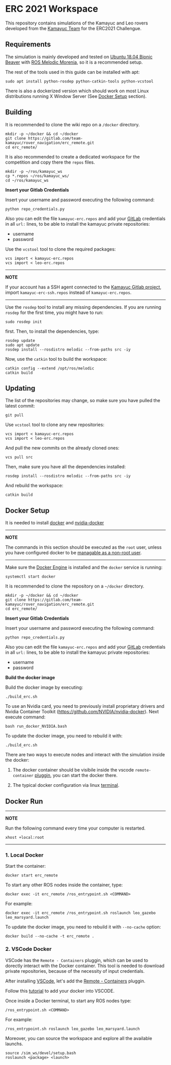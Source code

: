 # ERC 2021 Workspace

This repository contains simulations of the Kamayuc and Leo rovers developed from the [Kamayuc Team](https://www.facebook.com/Kamayuc) for the ERC2021 Challengue.

## Requirements

The simulation is mainly developed and tested on [Ubuntu 18.04 Bionic Beaver](https://releases.ubuntu.com/18.04/) with [ROS Melodic Morenia](http://wiki.ros.org/melodic/Installation/Ubuntu), so it is a recommended setup. 

The rest of the tools used in this guide can be installed with apt:
```
sudo apt install python-rosdep python-catkin-tools python-vcstool
```

There is also a dockerized version which should work on most Linux distributions running X Window Server (See [Docker Setup](#docker-setup) section).

## Building

It is recommended to clone the wiki repo on a `/docker` directory.
```
mkdir -p ~/docker && cd ~/docker
git clone https://gitlab.com/team-kamayuc/rover_navigation/erc_remote.git
cd erc_remote/
```

It is also recommended to create a dedicated workspace for the competition and copy there the `repos` files.
```
mkdir -p ~/ros/kamayuc_ws
cp *.repos ~/ros/kamayuc_ws/
cd ~/ros/kamayuc_ws
```

**Insert your Gitlab Credentials**

Insert your username and password executing the following command:
```
python repo_credentials.py
```

Also you can edit the file `kamayuc-erc.repos` and add your [GitLab](https://gitlab.com/.com) credentials in all `url:` lines, to be able to install the kamayuc private repositories:
- username
- password

Use the `vcstool` tool to clone the required packages:
```
vcs import < kamayuc-erc.repos
vcs import < leo-erc.repos
```
---
**NOTE**

If your account has a SSH agent connected to the [Kamayuc Gitlab project](https://gitlab.com/team-kamayuc/rover_navigation/kamayucrover), import `kamayuc-erc-ssh.repos` instead of `kamayuc-erc.repos`.

---

Use the `rosdep` tool to install any missing dependencies. If you are running `rosdep` for the first time, you might have to run:
```
sudo rosdep init
```

first. Then, to install the dependencies, type:
```
rosdep update
sudo apt update
rosdep install --rosdistro melodic --from-paths src -iy
```

Now, use the `catkin` tool to build the workspace:
```
catkin config --extend /opt/ros/melodic
catkin build
```

## Updating

The list of the repositories may change, so make sure you have pulled the latest commit:
```
git pull
```

Use `vcstool` tool to clone any new repositories:
```
vcs import < kamayuc-erc.repos
vcs import < leo-erc.repos
```

And pull the new commits on the already cloned ones:
```
vcs pull src
```

Then, make sure you have all the dependencies installed:
```
rosdep install --rosdistro melodic --from-paths src -iy
```

And rebuild the workspace:
```
catkin build
```

## Docker Setup

It is needed to install [docker](https://docs.docker.com/engine/install/ubuntu/) and [nvidia-docker](https://docs.nvidia.com/datacenter/cloud-native/container-toolkit/install-guide.html)

---
**NOTE**

The commands in this section should be executed as the `root` user, unless you have configured docker to be [managable as a non-root user](https://docs.docker.com/engine/install/linux-postinstall/).

---

Make sure the [Docker Engine](https://docs.docker.com/engine/install/#server) is installed and the `docker` service is running:
```
systemctl start docker
```

It is recommended to clone the repository on a `~/docker` directory.
```
mkdir -p ~/docker && cd ~/docker
git clone https://gitlab.com/team-kamayuc/rover_navigation/erc_remote.git
cd erc_remote/
```

**Insert your Gitlab Credentials**

Insert your username and password executing the following command:
```
python repo_credentials.py
```

Also you can edit the file `kamayuc-erc.repos` and add your [GitLab](https://gitlab.com/.com) credentials in all `url:` lines, to be able to install the kamayuc private repositories:
- username
- password

**Build the docker image**

Build the docker image by executing:
```
./build_erc.sh 
```

To use an Nvidia card, you need to previously install proprietary drivers and Nvidia Container Toolkit (https://github.com/NVIDIA/nvidia-docker). Next execute command:
``` 
bash run_docker_NVIDIA.bash
```

To update the docker image, you need to rebuild it with:
```
./build_erc.sh 
```

There are two ways to execute nodes and interact with the simulation inside the docker:

1. The docker container should be visibile inside the vscode `remote-container` [pluggin](#docker-vscode), you can start the docker there.

2. The typical docker configuration via linux [terminal](#docker-local).

## Docker Run

---
**NOTE**

Run the following command every time your computer is restarted.
```
xhost +local:root
```
---

### **1. Local Docker**

Start the container:
```
docker start erc_remote
```

To start any other ROS nodes inside the container, type:
```
docker exec -it erc_remote /ros_entrypoint.sh <COMMAND>
```

For example:
```
docker exec -it erc_remote /ros_entrypoint.sh roslaunch leo_gazebo leo_marsyard.launch
```

To update the docker image, you need to rebuild it with `--no-cache` option:
```
docker build --no-cache -t erc_remote .
```

### **2. VSCode Docker**

VSCode has the `Remote - Containers` pluggin, which can be used to dorectly interact with the Docker container. This tool is needed to download private repositories, because of the necessity of input credentials.

After installing [VSCode](https://code.visualstudio.com/docs/setup/linux), let's add the [Remote - Containers](https://github.com/Microsoft/vscode-remote-release) pluggin.

Follow this [tutorial](https://code.visualstudio.com/docs/remote/containers) to add your docker into VSCODE.

Once inside a Docker terminal, to start any ROS nodes type:
```
/ros_entrypoint.sh <COMMAND>
```

For example:
```
/ros_entrypoint.sh roslaunch leo_gazebo leo_marsyard.launch
```

Moreover, you can source the workspace and explore all the available launchs.
```
source /sim_ws/devel/setup.bash
roslaunch <package> <launch>
```
